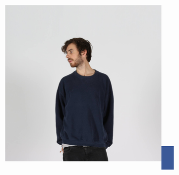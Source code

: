 <!DOCTYPE html>
<html>
<head>

<link rel="stylesheet" href="https://cdnjs.cloudflare.com/ajax/libs/font-awesome/4.7.0/css/font-awesome.min.css">

<style>
 
.fa {
  padding: 20px;
  font-size: 30px;
  width: 50px;
  text-align: center;
  text-decoration: none;
}

.fa:hover {
  opacity: 0.7;
}

.fa-facebook {
  background: #3B5998;
  color: white;
}

.fa-twitter {
  background: #55ACEE;
  color: white;
}
 

</style>
  
</head>

<body>

<a href="https://soundcloud.com/schtu">
<img src="./Schtu Profile Pic Wide.jpg">
<a>
<a href="https://www.facebook.com/schtu" class="fa fa-facebook"></a>


</body>

</html>
